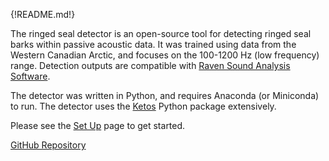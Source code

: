 {!README.md!}

The ringed seal detector is an open-source tool for detecting ringed seal barks within 
passive acoustic data. It was trained using data from the Western Canadian Arctic, and 
focuses on the 100-1200 Hz (low frequency) range. Detection outputs are compatible with 
[Raven Sound Analysis Software](https://www.ravensoundsoftware.com/). 

The detector was written in Python, and requires Anaconda (or Miniconda) to run. 
The detector uses the [Ketos](https://docs.meridian.cs.dal.ca/ketos/introduction.html) Python package extensively.

Please see the [Set Up](SetUp.md) page to get started.

[GitHub Repository](https://github.com/karlzam/ringed-seal-detector/tree/main)

